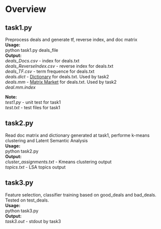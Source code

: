 Overview
========

task1.py
--------

Preprocess deals and generate tf, reverse index, and doc matrix <br />
**Usage:** <br />
python task1.py deals_file <br />
**Output:** <br />
*deals_Docs.csv* - index for deals.txt <br />
*deals_ReverseIndex.csv* - reverse index for deals.txt<br />
*deals_TF.csv* - term frequence for deals.txt <br />
*deals.dict* - [Dictionary] for deals.txt. Used by task2<br />
*deals.mm* - [Matrix Market] for deals.txt. Used by task2<br />
*deal.mm.index* <br />

**Note:**<br />
*test1.py* - unit test for task1<br />
*test.txt* - test files for task1<br />


task2.py
--------

Read doc matrix and dictionary generated at task1, performe k-means clustering 
and Latent Semantic Analysis <br />
**Usage:** <br />
python task2.py<br />
**Output:**<br />
*cluster_assignments.txt* - Kmeans clustering output<br />
*topics.txt* - LSA topics output<br />

task3.py
--------

Feature selection, classifier training based on good_deals and bad_deals. 
Tested on test_deals.<br />
**Usage:** <br />
python task3.py<br />
**Output:**<br />
*task3.out* - stdout by task3


[Dictionary]:http://radimrehurek.com/gensim/corpora/dictionary.html#gensim.corpora.dictionary.Dictionary
[Matrix Market]:http://math.nist.gov/MatrixMarket/formats.html
